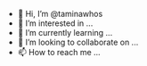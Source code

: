 - 👋 Hi, I’m @taminawhos
- 👀 I’m interested in ...
- 🌱 I’m currently learning ...
- 💞️ I’m looking to collaborate on ...
- 📫 How to reach me ...

<!---
taminawhos/taminawhos is a ✨ special ✨ repository because its `README.md` (this file) appears on your GitHub profile.
You can click the Preview link to take a look at your changes.
--->
